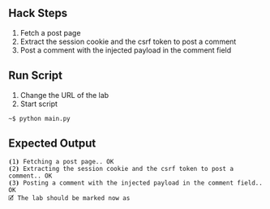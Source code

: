 ## Hack Steps

1. Fetch a post page
2. Extract the session cookie and the csrf token to post a comment
3. Post a comment with the injected payload in the comment field

## Run Script

1. Change the URL of the lab
2. Start script

```
~$ python main.py
```

## Expected Output

```
⦗1⦘ Fetching a post page.. OK
⦗2⦘ Extracting the session cookie and the csrf token to post a comment.. OK
⦗3⦘ Posting a comment with the injected payload in the comment field.. OK
🗹 The lab should be marked now as
```
